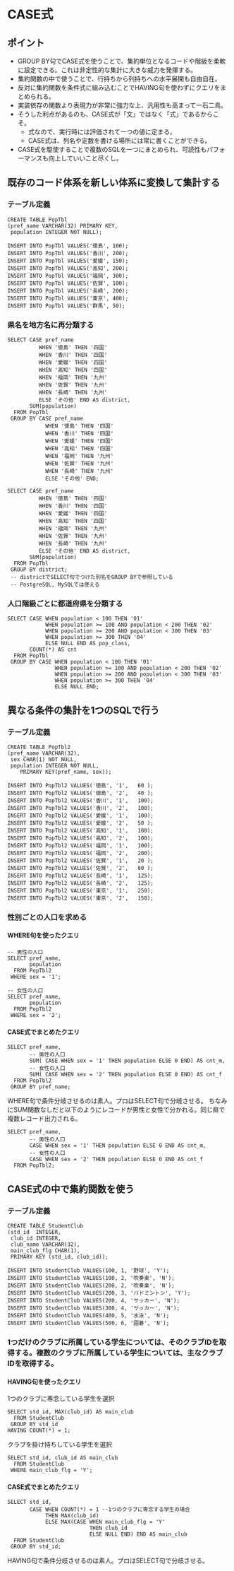 # CASE式

## ポイント
- GROUP BY句でCASE式を使うことで、集約単位となるコードや階級を柔軟に設定できる。これは非定性的な集計に大きな威力を発揮する。
- 集約関数の中で使うことで、行持ちから列持ちへの水平展開も自由自在。
- 反対に集約関数を条件式に組み込むことでHAVING句を使わずにクエリをまとめられる。
- 実装依存の関数より表現力が非常に強力な上、汎用性も高まって一石二鳥。
- そうした利点があるのも、CASE式が「文」ではなく「式」であるからこそ。
  - 式なので、実行時には評価されて一つの値に定まる。
  - CASE式は、列名や定数を書ける場所には常に書くことができる。
- CASE式を駆使することで複数のSQLを一つにまとめられ、可読性もパフォーマンスも向上していいこと尽くし。

## 既存のコード体系を新しい体系に変換して集計する

### テーブル定義
```
CREATE TABLE PopTbl
(pref_name VARCHAR(32) PRIMARY KEY,
 population INTEGER NOT NULL);

INSERT INTO PopTbl VALUES('徳島', 100);
INSERT INTO PopTbl VALUES('香川', 200);
INSERT INTO PopTbl VALUES('愛媛', 150);
INSERT INTO PopTbl VALUES('高知', 200);
INSERT INTO PopTbl VALUES('福岡', 300);
INSERT INTO PopTbl VALUES('佐賀', 100);
INSERT INTO PopTbl VALUES('長崎', 200);
INSERT INTO PopTbl VALUES('東京', 400);
INSERT INTO PopTbl VALUES('群馬', 50);
```

### 県名を地方名に再分類する
```
SELECT CASE pref_name
          WHEN '徳島' THEN '四国'
          WHEN '香川' THEN '四国'
          WHEN '愛媛' THEN '四国'
          WHEN '高知' THEN '四国'
          WHEN '福岡' THEN '九州'
          WHEN '佐賀' THEN '九州'
          WHEN '長崎' THEN '九州'
          ELSE 'その他' END AS district,
       SUM(population)
  FROM PopTbl
 GROUP BY CASE pref_name
            WHEN '徳島' THEN '四国'
            WHEN '香川' THEN '四国'
            WHEN '愛媛' THEN '四国'
            WHEN '高知' THEN '四国'
            WHEN '福岡' THEN '九州'
            WHEN '佐賀' THEN '九州'
            WHEN '長崎' THEN '九州'
            ELSE 'その他' END;
```

```
SELECT CASE pref_name
          WHEN '徳島' THEN '四国'
          WHEN '香川' THEN '四国'
          WHEN '愛媛' THEN '四国'
          WHEN '高知' THEN '四国'
          WHEN '福岡' THEN '九州'
          WHEN '佐賀' THEN '九州'
          WHEN '長崎' THEN '九州'
          ELSE 'その他' END AS district,
       SUM(population)
  FROM PopTbl
 GROUP BY district;
 -- districtでSELECT句でつけた別名をGROUP BYで参照している
 -- PostgreSQL, MySQLでは使える
```

### 人口階級ごとに都道府県を分類する
```
SELECT CASE WHEN population < 100 THEN '01'
            WHEN population >= 100 AND population < 200 THEN '02'
            WHEN population >= 200 AND population < 300 THEN '03'
            WHEN population >= 300 THEN '04'
            ELSE NULL END AS pop_class,
       COUNT(*) AS cnt
  FROM PopTbl
 GROUP BY CASE WHEN population < 100 THEN '01'
               WHEN population >= 100 AND population < 200 THEN '02'
               WHEN population >= 200 AND population < 300 THEN '03'
               WHEN population >= 300 THEN '04'
               ELSE NULL END;
```

## 異なる条件の集計を1つのSQLで行う

### テーブル定義
```
CREATE TABLE PopTbl2
(pref_name VARCHAR(32),
 sex CHAR(1) NOT NULL,
 population INTEGER NOT NULL,
    PRIMARY KEY(pref_name, sex));

INSERT INTO PopTbl2 VALUES('徳島', '1',	60 );
INSERT INTO PopTbl2 VALUES('徳島', '2',	40 );
INSERT INTO PopTbl2 VALUES('香川', '1',	100);
INSERT INTO PopTbl2 VALUES('香川', '2',	100);
INSERT INTO PopTbl2 VALUES('愛媛', '1',	100);
INSERT INTO PopTbl2 VALUES('愛媛', '2',	50 );
INSERT INTO PopTbl2 VALUES('高知', '1',	100);
INSERT INTO PopTbl2 VALUES('高知', '2',	100);
INSERT INTO PopTbl2 VALUES('福岡', '1',	100);
INSERT INTO PopTbl2 VALUES('福岡', '2',	200);
INSERT INTO PopTbl2 VALUES('佐賀', '1',	20 );
INSERT INTO PopTbl2 VALUES('佐賀', '2',	80 );
INSERT INTO PopTbl2 VALUES('長崎', '1',	125);
INSERT INTO PopTbl2 VALUES('長崎', '2',	125);
INSERT INTO PopTbl2 VALUES('東京', '1',	250);
INSERT INTO PopTbl2 VALUES('東京', '2',	150);
```

### 性別ごとの人口を求める

#### WHERE句を使ったクエリ
```
-- 男性の人口
SELECT pref_name,
       population
  FROM PopTbl2
 WHERE sex = '1';
```

```
-- 女性の人口
SELECT pref_name,
       population
  FROM PopTbl2
 WHERE sex = '2';
```

#### CASE式でまとめたクエリ
```
SELECT pref_name,
       -- 男性の人口
       SUM( CASE WHEN sex = '1' THEN population ELSE 0 END) AS cnt_m,
       -- 女性の人口
       SUM( CASE WHEN sex = '2' THEN population ELSE 0 END) AS cnt_f
  FROM PopTbl2
 GROUP BY pref_name;
```
WHERE句で条件分岐させるのは素人。プロはSELECT句で分岐させる。
ちなみにSUM関数なしだと以下のようにレコードが男性と女性で分かれる。同じ県で複数レコード出力される。
```
SELECT pref_name,
       -- 男性の人口
       CASE WHEN sex = '1' THEN population ELSE 0 END AS cnt_m,
       -- 女性の人口
       CASE WHEN sex = '2' THEN population ELSE 0 END AS cnt_f
  FROM PopTbl2;
```

## CASE式の中で集約関数を使う

### テーブル定義
```
CREATE TABLE StudentClub
(std_id  INTEGER,
 club_id INTEGER,
 club_name VARCHAR(32),
 main_club_flg CHAR(1),
 PRIMARY KEY (std_id, club_id));

INSERT INTO StudentClub VALUES(100, 1, '野球', 'Y');
INSERT INTO StudentClub VALUES(100, 2, '吹奏楽', 'N');
INSERT INTO StudentClub VALUES(200, 2, '吹奏楽', 'N');
INSERT INTO StudentClub VALUES(200, 3, 'バドミントン', 'Y');
INSERT INTO StudentClub VALUES(200, 4, 'サッカー', 'N');
INSERT INTO StudentClub VALUES(300, 4, 'サッカー', 'N');
INSERT INTO StudentClub VALUES(400, 5, '水泳', 'N');
INSERT INTO StudentClub VALUES(500, 6, '囲碁', 'N');
```

### 1つだけのクラブに所属している学生については、そのクラブIDを取得する。複数のクラブに所属している学生については、主なクラブIDを取得する。

#### HAVING句を使ったクエリ
1つのクラブに専念している学生を選択
```
SELECT std_id, MAX(club_id) AS main_club
  FROM StudentClub
 GROUP BY std_id
HAVING COUNT(*) = 1;
```
クラブを掛け持ちしている学生を選択
```
SELECT std_id, club_id AS main_club
  FROM StudentClub
 WHERE main_club_flg = 'Y';
```

#### CASE式でまとめたクエリ
```
SELECT std_id,
       CASE WHEN COUNT(*) = 1 --1つのクラブに専念する学生の場合
            THEN MAX(club_id)
            ELSE MAX(CASE WHEN main_club_flg = 'Y'
                          THEN club_id
                          ELSE NULL END) END AS main_club
  FROM StudentClub
 GROUP BY std_id;
 ```
 HAVING句で条件分岐させるのは素人。プロはSELECT句で分岐させる。
